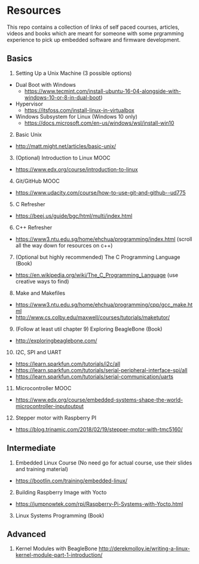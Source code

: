 # Resources
This repo contains a collection of links of self paced courses, articles, videos and books which are meant for someone with some prgramming experience to pick up embedded software and firmware development.

## Basics
1. Setting Up a Unix Machine (3 possible options)
- Dual Boot with Windows 
  - https://www.tecmint.com/install-ubuntu-16-04-alongside-with-windows-10-or-8-in-dual-boot)
- Hypervisor 
  - https://itsfoss.com/install-linux-in-virtualbox
- Windows Subsystem for Linux (Windows 10 only) 
  - https://docs.microsoft.com/en-us/windows/wsl/install-win10
2. Basic Unix
- http://matt.might.net/articles/basic-unix/
3. (Optional) Introduction to Linux MOOC
- https://www.edx.org/course/introduction-to-linux
4. Git/GitHub MOOC
- https://www.udacity.com/course/how-to-use-git-and-github--ud775
5. C Refresher
- https://beej.us/guide/bgc/html/multi/index.html
6. C++ Refresher
- https://www3.ntu.edu.sg/home/ehchua/programming/index.html (scroll all the way down for resources on c++)
7. (Optional but highly recommended) The C Programming Language (Book)
- https://en.wikipedia.org/wiki/The_C_Programming_Language  (use creative ways to find)
8. Make and Makefiles
- https://www3.ntu.edu.sg/home/ehchua/programming/cpp/gcc_make.html
- http://www.cs.colby.edu/maxwell/courses/tutorials/maketutor/
9. (Follow at least util chapter 9) Exploring BeagleBone (Book)
- http://exploringbeaglebone.com/
10. I2C, SPI and UART
- https://learn.sparkfun.com/tutorials/i2c/all
- https://learn.sparkfun.com/tutorials/serial-peripheral-interface-spi/all
- https://learn.sparkfun.com/tutorials/serial-communication/uarts
11. Microcontroller MOOC
- https://www.edx.org/course/embedded-systems-shape-the-world-microcontroller-inputoutput
12. Stepper motor with Raspberry PI
- https://blog.trinamic.com/2018/02/19/stepper-motor-with-tmc5160/

## Intermediate
1. Embedded Linux Course (No need go for actual course, use their slides and training material)
- https://bootlin.com/training/embedded-linux/
2. Building Raspberry Image with Yocto
- https://jumpnowtek.com/rpi/Raspberry-Pi-Systems-with-Yocto.html
3. Linux Systems Programming (Book)

## Advanced
1. Kernel Modules with BeagleBone
http://derekmolloy.ie/writing-a-linux-kernel-module-part-1-introduction/
